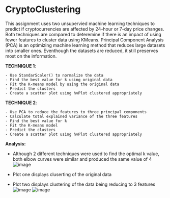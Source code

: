 # CryptoClustering


This assignment uses two unsupervied machine learning techniques to predict if cryptocurrencies are affected by 24-hour or 7-day price changes. Both techniques are compared to deteremine if there is an impact of using fewer features to cluster data using KMeans. Principal Component Analysis (PCA) is an optimizing machine learning method that reduces large datasets into smaller ones. Eventhough the datasets are reduced, it still preserves most on the information. 

**TECHNIQUE 1**:

    - Use StandarScaler() to normalize the data
    - Find the best value for k using original data
    - Fit the K-means model by using the original data
    - Predict the clusters
    - Create a scatter plot using hvPlot clustered appropriately 
  
  **TECHNIQUE 2**:
  
    - Use PCA to reduce the features to three principal components
    - Calculate total explained variance of the three features
    - Find the best value for k 
    - Fit the K-means model
    - Predict the clusters
    - Create a scatter plot using hvPlot clustered appropriately 

**Analysis:**

- Although 2 different techniques were used to find the optimal k value, both elbow curves were similar and produced the same value of 4
![image](https://user-images.githubusercontent.com/115582691/235747943-00b9a8c5-d2cc-463c-97ae-3bc207916bbe.png)


- Plot one displays cluserting of the original data
- Plot two displays clustering of the data being reducing to 3 features
![image](https://user-images.githubusercontent.com/115582691/235748516-a9529288-2fc1-4733-a869-e90508e90757.png)
![image](https://user-images.githubusercontent.com/115582691/235748385-7243f9ac-653c-477e-a3a5-1d9325218e8b.png)
